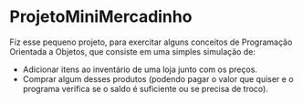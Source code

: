 # ProjetoMiniMercadinho
Fiz esse pequeno projeto, para exercitar alguns conceitos de Programação Orientada a Objetos, que consiste em uma simples simulação de:

- Adicionar itens ao inventário de uma loja junto com os preços.
- Comprar algum desses produtos (podendo pagar o valor que quiser e o programa verifica se o saldo é suficiente ou se precisa de troco). 
